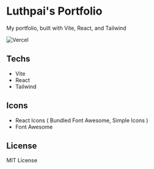 # Luthpai's Portfolio

My portfolio, built with Vite, React, and Tailwind

![Vercel](https://therealsujitk-vercel-badge.vercel.app/?app=luthpai&style=for-the-badge)

## Techs
- Vite
- React
- Tailwind

## Icons
- React Icons ( Bundled Font Awesome, Simple Icons )
- Font Awesome

## License

MIT License
